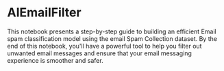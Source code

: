 # AIEmailFilter
This notebook presents a step-by-step guide to building an efficient Email spam classification model using the email Spam Collection dataset. By the end of this notebook, you'll have a powerful tool to help you filter out unwanted email messages and ensure that your email messaging experience is smoother and safer. 
